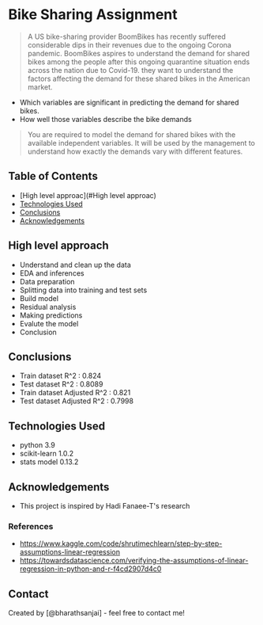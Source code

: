 # Bike Sharing Assignment
> A US bike-sharing provider BoomBikes has recently suffered considerable dips in their revenues due to the ongoing Corona pandemic. BoomBikes aspires to understand the demand for shared bikes among the people after this ongoing quarantine situation ends across the nation due to Covid-19. 
> they want to understand the factors affecting the demand for these shared bikes in the American market.

- Which variables are significant in predicting the demand for shared bikes.
- How well those variables describe the bike demands

> You are required to model the demand for shared bikes with the available independent variables. It will be used by the management to understand how exactly the demands vary with different features.


## Table of Contents
* [High level approac](#High level approac)
* [Technologies Used](#technologies-used)
* [Conclusions](#conclusions)
* [Acknowledgements](#acknowledgements)

<!-- You can include any other section that is pertinent to your problem -->

## High level approach
- Understand and clean up the data
- EDA and inferences
- Data preparation
- Splitting data into training and test sets
- Build model
- Residual analysis
- Making predictions
- Evalute the model
- Conclusion

<!-- You don't have to answer all the questions - just the ones relevant to your project. -->

## Conclusions
- Train dataset R^2 : 0.824
- Test dataset R^2 : 0.8089
- Train dataset Adjusted R^2 : 0.821
- Test dataset Adjusted R^2 : 0.7998

<!-- You don't have to answer all the questions - just the ones relevant to your project. -->


## Technologies Used
- python 3.9
- scikit-learn 1.0.2
- stats model 0.13.2

<!-- As the libraries versions keep on changing, it is recommended to mention the version of library used in this project -->

## Acknowledgements
- This project is inspired by Hadi Fanaee-T's research  

### References 
 - https://www.kaggle.com/code/shrutimechlearn/step-by-step-assumptions-linear-regression 
 - https://towardsdatascience.com/verifying-the-assumptions-of-linear-regression-in-python-and-r-f4cd2907d4c0

## Contact
Created by [@bharathsanjai] - feel free to contact me!

